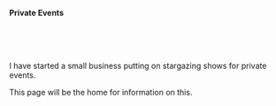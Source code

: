 
<strong>Private Events</strong>

<br>
<br>
<br>

I have started a small business putting on stargazing shows for private events.

This page will be the home for information on this.
